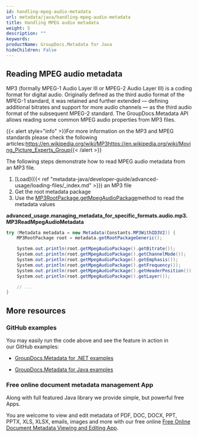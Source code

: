 ```yaml
---
id: handling-mpeg-audio-metadata
url: metadata/java/handling-mpeg-audio-metadata
title: Handling MPEG audio metadata
weight: 5
description: ""
keywords: 
productName: GroupDocs.Metadata for Java
hideChildren: False
---
```

## Reading MPEG audio metadata

  
MP3 (formally MPEG-1 Audio Layer III or MPEG-2 Audio Layer III) is a coding format for digital audio. Originally defined as the third audio format of the MPEG-1 standard, it was retained and further extended — defining additional bitrates and support for more audio channels — as the third audio format of the subsequent MPEG-2 standard. The GroupDocs.Metadata API allows reading some common MPEG audio properties from MP3 files.

{{< alert style="info" >}}For more information on the MP3 and MPEG standards please check the following articles:https://en.wikipedia.org/wiki/MP3https://en.wikipedia.org/wiki/Moving_Picture_Experts_Group{{< /alert >}}

  

The following steps demonstrate how to read MPEG audio metadata from an MP3 file.

1.  [Load]({{< ref "metadata-java/developer-guide/advanced-usage/loading-files/_index.md" >}}) an MP3 file
2.  Get the root metadata package
3.  Use the [MP3RootPackage.getMpegAudioPackage](https://apireference.groupdocs.com/metadata/java/com.groupdocs.metadata.core/MP3RootPackage#getMpegAudioPackage())method to read the metadata values

**advanced\_usage.managing\_metadata\_for\_specific\_formats.audio.mp3.MP3ReadMpegAudioMetadata**

```csharp
try (Metadata metadata = new Metadata(Constants.MP3WithID3V2)) {
	MP3RootPackage root = metadata.getRootPackageGeneric();

	System.out.println(root.getMpegAudioPackage().getBitrate());
	System.out.println(root.getMpegAudioPackage().getChannelMode());
	System.out.println(root.getMpegAudioPackage().getEmphasis());
	System.out.println(root.getMpegAudioPackage().getFrequency());
	System.out.println(root.getMpegAudioPackage().getHeaderPosition());
	System.out.println(root.getMpegAudioPackage().getLayer());

	// ...
}
```

## More resources

### GitHub examples

You may easily run the code above and see the feature in action in our GitHub examples:

*   [GroupDocs.Metadata for .NET examples](https://github.com/groupdocs-metadata/GroupDocs.Metadata-for-.NET)
    
*   [GroupDocs.Metadata for Java examples](https://github.com/groupdocs-metadata/GroupDocs.Metadata-for-Java)
    

### Free online document metadata management App

Along with full featured Java library we provide simple, but powerful free Apps.

You are welcome to view and edit metadata of PDF, DOC, DOCX, PPT, PPTX, XLS, XLSX, emails, images and more with our free online [Free Online Document Metadata Viewing and Editing App](https://products.groupdocs.app/metadata).
